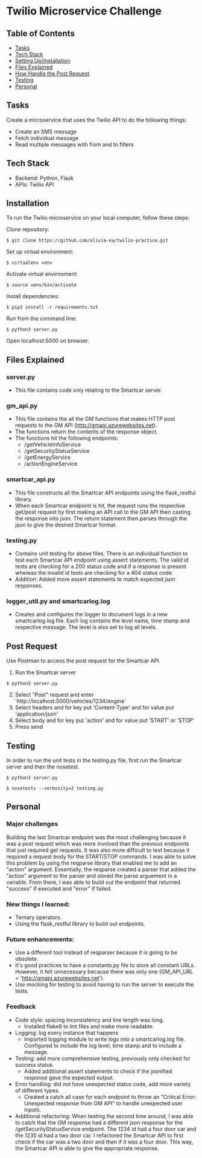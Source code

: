 # Twilio Microservice Challenge

## Table of Contents
* [Tasks](#tasks)
* [Tech Stack](#tech-stack)
* [Setting Up/Installation](#installation)
* [Files Explained](#files-explained)
* [How Handle the Post Request](#post-request)
* [Testing](#testing)
* [Personal](#personal)

## Tasks
Create a microservice that uses the Twilio API to do the following things:
* Create an SMS message
* Fetch individual message
* Read multiple messages with from and to filters

## Tech Stack
* Backend: Python, Flask
* APIs: Twilio API

## Installation

To run the Twilio microservice on your local computer, follow these steps:

Clone repository:
```
$ git clone https://github.com/olivia-ea/twilio-practice.git
```

Set up virtual environment:

```
$ virtualenv venv
```

Activate virtual envirnoment:
```
$ source venv/bin/activate
```

Install dependencies:
```
$ pip3 install -r requirements.txt
```

Run from the command line:
```
$ python3 server.py
```

Open localhost:5000 on browser.


## Files Explained
### server.py
* This file contains code only relating to the Smartcar server.

### gm_api.py
* This file contains the all the GM functions that makes HTTP post requests to the GM API (http://gmapi.azurewebsites.net).
* The functions return the contents of the response object.
* The functions hit the following endpoints:
    * /getVehicleInfoService
    * /getSecurityStatusService
    * /getEnergyService
    * /actionEngineService

### smartcar_api.py
* This file constructs all the Smartcar API endpoints using the flask_restful library.
* When each Smartcar endpoint is hit, the request runs the respective get/post request by first making an API call to the GM API then casting the response into json. The return statement then parses through the json to give the desired Smartcar format.

### testing.py
* Contains unit testing for above files. There is an individual function to test each Smartcar API endpoint using assert statements. The valid id tests are checking for a 200 status code and if a response is present whereas the invalid id tests are checking for a 404 status code.
* Addition: Added more assert statements to match expected json responses.

### logger_util.py and smartcarlog.log
* Creates and configures the logger to document logs in a new smartcarlog.log file. Each log contains the level name, time stamp and respective message. The level is also set to log all levels.

## Post Request

Use Postman to access the post request for the Smartcar API.

1. Run the Smartcar server

```
$ python3 server.py
```

2. Select "Post" request and enter 'http://localhost:5000/vehicles/1234/engine'
3. Select headers and for key put 'Content-Type' and for value put 'application/json'
4. Select body and for key put 'action' and for value put 'START' or 'STOP'
5. Press send

## Testing

In order to run the unit tests in the testing.py file, first run the Smartcar server and then the nosetest.

```
$ python3 server.py
```

```
$ nosetests --verbosity=2 testing.py
```

## Personal

### Major challenges
Building the last Smartcar endpoint was the most challenging because it was a post request which was more involved than the previous endpoints that just required get requests. It was also more difficult to test because it required a request body for the START/STOP commands. I was able to solve this problem by using the reqparse library that enabled me to add an "action" argument. Essentially, the reqparse created a parser that added the "action" argument to the parser and stored the parse arguement in a variable.  From there, I was able to build out the endpoint that returned "success" if executed and "error" if failed.


### New things I learned:
* Ternary operators.
* Using the flask_restful library to build out endpoints.


### Future enhancements:
* Use a different tool instead of reqparser because it is going to be obsolete.
* It's good practices to have a constants.py file to store all constant URLs. However, it felt unnecessary because there was only one (GM_API_URL = 'http://gmapi.azurewebsites.net').
* Use mocking for testing to avoid having to run the server to execute the tests.


### Feedback
* Code style: spacing inconsistency and line length was long.
    + Installed flake8 to lint files and make more readable.
* Logging: log every instance that happens
    + Imported logging module to write logs into a smartcarlog.log file. Configured to include the log level, time stamp and to include a message.
* Testing: add more comprehensive testing, previously only checked for success status.
    + Added additional assert statements to check if the jsonified response gave the expected output.
* Error handling: did not have unexpected status code, add more variety of different types.
    + Created a catch all case for each endpoint to throw an "Critical Error: Unexpected response from GM API" to handle unexpected user inputs.
* Additional refactoring: When testing the second time around, I was able to catch that the GM response had a different json response for the /getSecurityStatusService endpoint. The 1234 id had a four door car and the 1235 id had a two door car. I refactored the Smartcar API to first check if the car was a two door and then if it was a four door. This way, the Smartcar API is able to give the appropriate response.



